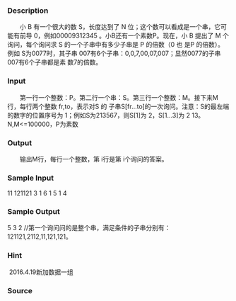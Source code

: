 
### Description
　　小 B 有一个很大的数 S，长度达到了 N 位；这个数可以看成是一个串，它可能有前导 0，例如00009312345
。小B还有一个素数P。现在，小 B 提出了 M 个询问，每个询问求 S 的一个子串中有多少子串是 P 的倍数（0 也
是P 的倍数）。例如 S为0077时，其子串 007有6个子串：0,0,7,00,07,007；显然0077的子串007有6个子串都是素
数7的倍数。
### Input
　　第一行一个整数：P。第二行一个串：S。第三行一个整数：M。接下来M行，每行两个整数 fr,to，表示对S 的
子串S[fr…to]的一次询问。注意：S的最左端的数字的位置序号为 1；例如S为213567，则S[1]为 2，S[1…3]为 2
13。N,M<=100000，P为素数
### Output
　　输出M行，每行一个整数，第 i行是第 i个询问的答案。
### Sample Input
11 
121121 
3 
1 6 
1 5 
1 4 
### Sample Output
5
3
2
//第一个询问问的是整个串，满足条件的子串分别有：121121,2112,11,121,121。
### Hint
 2016.4.19新加数据一组
### Source
